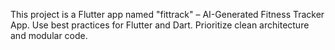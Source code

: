 <!-- Use this file to provide workspace-specific custom instructions to Copilot. For more details, visit https://code.visualstudio.com/docs/copilot/copilot-customization#_use-a-githubcopilotinstructionsmd-file -->

This project is a Flutter app named "fittrack" – AI-Generated Fitness Tracker App. Use best practices for Flutter and Dart. Prioritize clean architecture and modular code.
